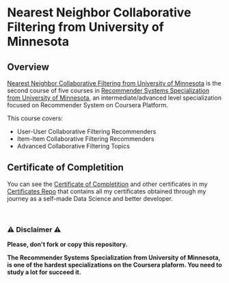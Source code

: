 # Nearest Neighbor Collaborative Filtering from University of Minnesota

## Overview
[Nearest Neighbor Collaborative Filtering from University of Minnesota](https://www.coursera.org/learn/collaborative-filtering) is the second course of five courses in [Recommender Systems Specialization from University of Minnesota](https://www.coursera.org/specializations/recommender-systems), an intermediate/advanced level specialization focused on Recommender System on Coursera Platform.

This course covers:

- User-User Collaborative Filtering Recommenders
- Item-Item Collaborative Filtering Recommenders
- Advanced Collaborative Filtering Topics

## Certificate of Completition
You can see the [Certificate of Completition](https://github.com/AlessandroCorradini/Certificates/blob/master/Coursera%20-%20Nearest%20Neighbor%20Collaborative%20Filtering%20-%20University%20of%20Minnesota.pdf) and other certificates in my [Certificates Repo](https://github.com/AlessandroCorradini/Certificates) that contains all my certificates obtained through my journey as a self-made Data Science and better developer.

<br/>

### ⚠️ Disclaimer ⚠️
**Please, don't fork or copy this repository.**

**The Recommender Systems Specialization from University of Minnesota, is one of the hardest specializations on the Coursera plaform. You need to study a lot for succeed it.**